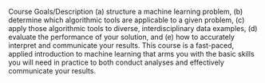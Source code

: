 Course Goals/Description
(a) structure a machine learning problem, 
(b) determine which algorithmic tools are applicable to a given problem, 
(c) apply those algorithmic tools to diverse, interdisciplinary data examples, 
(d) evaluate the performance of your solution, and 
(e) how to accurately interpret and communicate your results. 
This course is a fast-paced, applied introduction to machine learning that arms you with the basic skills you will need in practice to both conduct analyses and effectively communicate your results.
